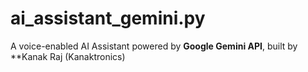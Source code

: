 # ai_assistant_gemini.py
A voice-enabled AI Assistant powered by **Google Gemini API**, built by **Kanak Raj (Kanaktronics)
